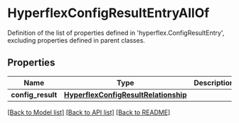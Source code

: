 # HyperflexConfigResultEntryAllOf

Definition of the list of properties defined in 'hyperflex.ConfigResultEntry', excluding properties defined in parent classes.
## Properties
Name | Type | Description | Notes
------------ | ------------- | ------------- | -------------
**config_result** | [**HyperflexConfigResultRelationship**](HyperflexConfigResultRelationship.md) |  | [optional] 

[[Back to Model list]](../README.md#documentation-for-models) [[Back to API list]](../README.md#documentation-for-api-endpoints) [[Back to README]](../README.md)


